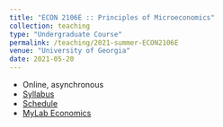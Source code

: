 ```yaml
---
title: "ECON 2106E :: Principles of Microeconomics"
collection: teaching
type: "Undergraduate Course"
permalink: /teaching/2021-summer-ECON2106E
venue: "University of Georgia"
date: 2021-05-20
---
```


- Online, asynchronous
- [Syllabus](/files/syllabus.econ2106e.pdf)
- [Schedule](/files/schedule.econ2106e.pdf)
- [MyLab Economics](https://mlm.pearson.com/northamerica/)